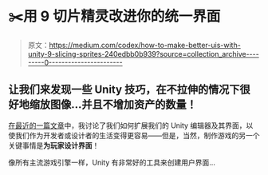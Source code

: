 # ✂️️用 9 切片精灵改进你的统一界面

> 原文：<https://medium.com/codex/how-to-make-better-uis-with-unity-9-slicing-sprites-240edbb0b939?source=collection_archive---------0----------------------->

## 让我们来发现一些 Unity 技巧，在不拉伸的情况下很好地缩放图像…并且不增加资产的数量！

[在最近的一篇文章](/codex/boosting-your-unity-editor-with-custom-commands-d0cc05f96efe)中，我讨论了我们如何扩展我们的 Unity 编辑器及其界面，以使我们作为开发者或设计者的生活变得更容易——但是，当然，制作游戏的另一个关键事情是**为玩家设计界面**！

像所有主流游戏引擎一样，Unity 有非常好的工具来创建用户界面…